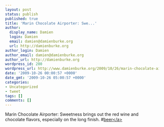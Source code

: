 ```yaml
---
layout: post
status: publish
published: true
title: 'Marin Chocolate Airporter: Swe...'
author:
  display_name: Damien
  login: Damien
  email: damien@damienburke.org
  url: http://damienburke.org
author_login: Damien
author_email: damien@damienburke.org
author_url: http://damienburke.org
wordpress_id: 280
wordpress_url: http://www.damienburke.org/2009/10/26/marin-chocolate-airporter-swe/
date: '2009-10-26 00:00:57 +0000'
date_gmt: '2009-10-26 05:00:57 +0000'
categories:
- Uncategorized
- tweet
tags: []
comments: []
---
```

<p>Marin Chocolate Airporter: Sweetness  brings out the red wine and chocolate flavors, especially on the long finish. #<a href="http:&#47;&#47;search.twitter.com&#47;search?q=%23beer" class="aktt_hashtag">beer<&#47;a></p>
